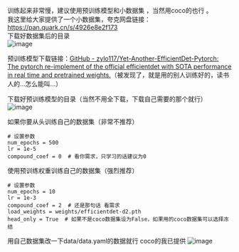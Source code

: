 

训练起来非常慢，建议使用预训练模型和小数据集 ，当然用coco的也行 。  
我这里给大家提供了一个小数据集，夸克网盘链接：https://pan.quark.cn/s/4926e8e2f173   
下载好数据集后的目录  
![image](https://github.com/user-attachments/assets/420aa63f-83ec-4f52-8cde-9293bf8bf11e)

预训练模型下载链接：[GitHub - zylo117/Yet-Another-EfficientDet-Pytorch: The pytorch re-implement of the official efficientdet with SOTA performance in real time and pretrained weights.](https://github.com/zylo117/Yet-Another-EfficientDet-Pytorch?tab=readme-ov-file#pretrained-weights-and-benchmark)（被发现了，就是用的别人训练好的，读书人的...怎么能叫...）  

下载好预训练模型的目录（当然不用全下载，下载自己需要的那个就行）  
![image](https://github.com/user-attachments/assets/2be45368-c145-4115-b2e9-77bb80d7ce35)

如果你要从头训练自己的数据集（非常不推荐）

```
# 设置参数
num_epochs = 500
lr = 1e-5
compound_coef = 0  # 看你需求，只学习的话建议为0
```

使用预训练权重训练自己的数据集（强烈推荐）

```
# 设置参数
num_epochs = 10
lr = 1e-3
compound_coef = 2  # 还是那句话 看需求
load_weights = weights/efficientdet-d2.pth
head_only = True  # 如果不是coco数据集设为False，如果用的coco数据集可以选择冻结
```
用自己数据集改一下data/data.yaml的数据就行 coco的我已提供 
![image](https://github.com/user-attachments/assets/d1d00a99-0e69-4709-b7d0-1a6433af3363)


